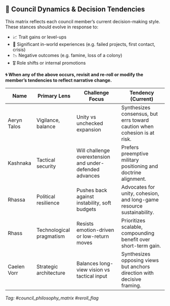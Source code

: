 ## 🧠 Council Dynamics & Decision Tendencies

This matrix reflects each council member’s current decision-making style. These stances should evolve in response to:

- 📈 Trait gains or level-ups  
- 🧠 Significant in-world experiences (e.g. failed projects, first contact, crisis)  
- 📉 Negative outcomes (e.g. famine, loss of a colony)  
- 🎖 Role shifts or internal promotions  

**🌀 When any of the above occurs, revisit and re-roll or modify the member’s tendencies to reflect narrative change.**

| Name        | Primary Lens            | Challenge Focus                            | Tendency (Current)                |
|-------------|--------------------------|---------------------------------------------|-----------------------------------|
| Aeryn Talos | Vigilance, balance       | Unity vs unchecked expansion                | Synthesizes consensus, but errs toward caution when cohesion is at risk. |
| Kashnaka    | Tactical security         | Will challenge overextension and under-defended advances | Prefers preemptive military positioning and doctrine alignment. |
| Rhassa      | Political resilience      | Pushes back against instability, soft budgets | Advocates for unity, cohesion, and long-game resource sustainability. |
| Rhass       | Technological pragmatism  | Resists emotion-driven or low-return moves   | Prioritizes scalable, compounding benefit over short-term gain. |
| Caelen Vorr | Strategic architecture    | Balances long-view vision vs tactical input | Synthesizes opposing views but anchors direction with decisive framing. |

_Tag: #council_philosophy_matrix #reroll_flag_
